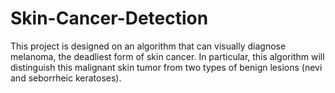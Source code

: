 # Skin-Cancer-Detection
This project is designed on an algorithm that can visually diagnose melanoma, the deadliest form of skin cancer. In particular, this algorithm will distinguish this malignant skin tumor from two types of benign lesions (nevi and seborrheic keratoses).
